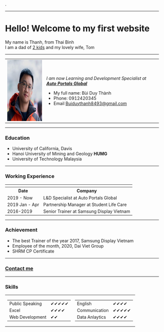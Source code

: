.
<!DOCTYPE html>
<html lang="en" dir="ltr">

<head>
  <meta charset="utf-8">
  <title>🛩Thanhbui</title>
</head>

<body>
  <hr size="3" nodeshade />
  <h1>Hello! Welcome to my first website</h1>
  <P>My name is Thanh, from Thai Binh <br /> I am a dad of <a href="https://teptepi.blogspot.com/">2 kids</a> and my lovely wife, Tom</P>
  <hr size="3" nodeshade />
  <table cellspacing="1">
    <tr>
      <td><img src="thanh.jpg" width="200" height="200" alt="thanhbui"></td>
      <td>
        <P><em>I am now Learning and Development Specialist at <strong><a href="https://www.facebook.com/search/top?q=ap%20global">Auto Portals Global</a></strong></em></P>
        <p>
        <ul>
          <li>My full name: Bùi Duy Thành</li>
          <li>Phone: 0912420345</li>
          <li>Email <a href="buiduythanh8493@gmail.com">Buiduythanh8493@gmail.com</a></li>
        </ul>
        </p>
      </td>
    </tr>
  </table>
  <hr size="3">
  <h3>Education</h3>
  <P>
  <Ul>
    <li>University of California, Davis</li>
    <li>Hanoi University of Mining and Geology <Strong>HUMG</Strong></li>
    <li>University of Technology Malaysia</li>
  </Ul>
    <hr size="3">
  <h3>Working Experience</h3>
  <table cellspacing="5">
    <th>
      <tr>
        <th>Date</th>
        <th>Company</th>
      </tr>
    </th>
    <tr>
      <td>2019 - Now</td>
      <td>L&D Specialist at Auto Portals Global</td>
    </tr>
    <tr>
      <td>2019 Jan - Apr</td>
      <td>Partnership Manager at Student Life Care</td>
    </tr>
    <tr>
      <td>2016-2019</td>
      <td>Senior Trainer at Samsung Display Vietnam</td>
    </tr>
  </table>
    <hr size="3">
  <h3>Achievement</h3>
  <P>
  <UL>
    <li>The best Trainer of the year 2017, Samsung Display Vietnam</li>
    <li>Employee of the month, 2020, Dai Viet Group</li>
    <li>SHRM CP Certificate</li>
  </UL>
    <hr size="3">
  <h3><a href="contactme.html">Contact me</a></h3>
    <hr size="3">
  <h3>Skills</h3>
  <table cellspacing="1">
    <tr>
    <td><table cellspacing="5">
          <tr>
            <td>Public Speaking</td>
            <td>✔✔✔✔✔</td>
          </tr>
          <tr>
            <td>Excel</td>
            <td>✔✔✔✔</td>
          <tr>
            <td>Web Development</td>
            <td>✔✔</td>
          </tr>
        </table></td>
       <td><table cellspacing="5">
          <tr>
            <td>English</td>
            <td>✔✔✔✔</td>
          </tr>
          <tr>
            <td>Communication</td>
            <td>✔✔✔✔✔</td>
          <tr>
            <td>Data Anlaytics</td>
            <td>✔✔✔✔</td>
          </tr>
        </table></td>
    </tr>
  </table>

</body>

</html>
